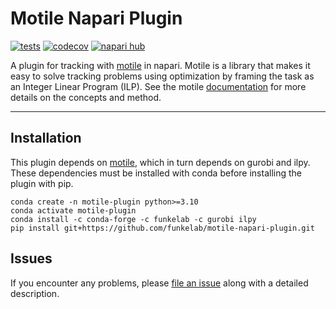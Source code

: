 # Motile Napari Plugin

[![tests](https://github.com/funkelab/motile-napari-plugin/workflows/tests/badge.svg)](https://github.com/funkelab/motile-napari-plugin/actions)
[![codecov](https://codecov.io/gh/funkelab/motile-napari-plugin/branch/main/graph/badge.svg)](https://codecov.io/gh/funkelab/motile-napari-plugin)
[![napari hub](https://img.shields.io/endpoint?url=https://api.napari-hub.org/shields/motile-plugin)](https://napari-hub.org/plugins/motile-plugin)

A plugin for tracking with [motile](https://github.com/funkelab/motile) in napari. 
Motile is a library that makes it easy to solve tracking problems using optimization 
by framing the task as an Integer Linear Program (ILP).
See the motile [documentation](https://funkelab.github.io/motile_toolbox) 
for more details on the concepts and method.

----------------------------------

## Installation

This plugin depends on [motile](https://github.com/funkelab/motile), which in 
turn depends on gurobi and ilpy. These dependencies must be installed with 
conda before installing the plugin with pip.

    conda create -n motile-plugin python>=3.10
    conda activate motile-plugin
    conda install -c conda-forge -c funkelab -c gurobi ilpy
    pip install git+https://github.com/funkelab/motile-napari-plugin.git

## Issues

If you encounter any problems, please 
[file an issue](https://github.com/funkelab/motile-napari-plugin/issues) 
along with a detailed description.
